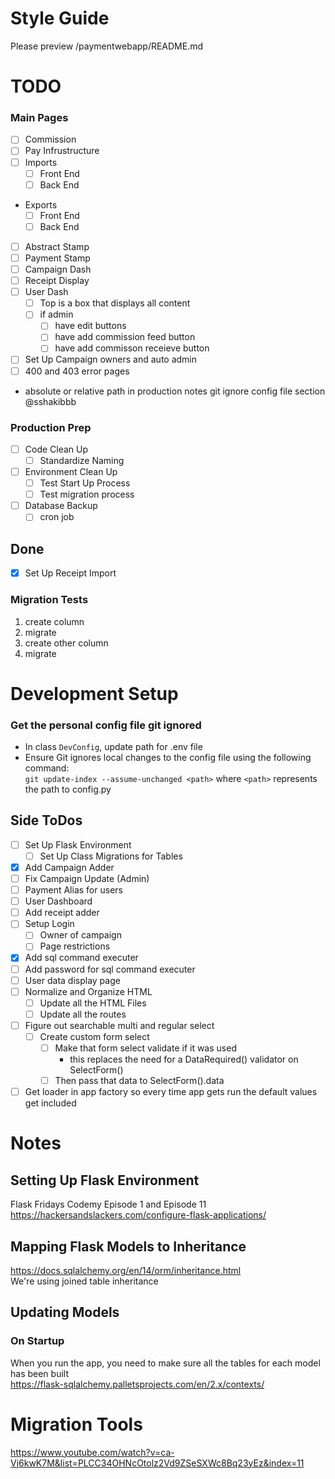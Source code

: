 # Style Guide
Please preview /paymentwebapp/README.md

# TODO  
### Main Pages  
- [ ] Commission  
- [ ] Pay Infrustructure
- [ ] Imports
    - [ ] Front End
    - [ ] Back End
- Exports
    - [ ] Front End
    - [ ] Back End
- [ ] Abstract Stamp  
- [ ] Payment Stamp  
- [ ] Campaign Dash  
- [ ] Receipt Display
- [ ] User Dash  
    - [ ] Top is a box that displays all content  
    - [ ] if admin  
        - [ ] have edit buttons  
        - [ ] have add commission feed button  
        - [ ] have add commisson receieve button  
- [ ] Set Up Campaign owners and auto admin  
- [ ] 400 and 403 error pages   
- absolute or relative path in production notes git ignore config file section @sshakibbb

### Production Prep  
- [ ] Code Clean Up  
    - [ ] Standardize Naming  
- [ ] Environment Clean Up  
    - [ ] Test Start Up Process  
    - [ ] Test migration process  
- [ ] Database Backup  
    - [ ] cron job  

## Done  
- [x] Set Up Receipt Import 

### Migration Tests  
1. create column  
2. migrate  
3. create other column  
4. migrate  

# Development Setup
### Get the personal config file git ignored
- In class ```DevConfig```, update path for .env file  
- Ensure Git ignores local changes to the config file using the following command:  
    ```git update-index --assume-unchanged <path>``` where ```<path>``` represents the path to config.py
  
## Side ToDos  
- [ ] Set Up Flask Environment  
    - [ ] Set Up Class Migrations for Tables  
- [x] Add Campaign Adder  
- [ ] Fix Campaign Update (Admin)  
- [ ] Payment Alias for users  
- [ ] User Dashboard  
- [ ] Add receipt adder  
- [ ] Setup Login  
    - [ ] Owner of campaign  
    - [ ] Page restrictions  
- [x] Add sql command executer  
- [ ] Add password for sql command executer  
- [ ] User data display page  
- [ ] Normalize and Organize HTML  
    - [ ] Update all the HTML Files  
    - [ ] Update all the routes  
- [ ] Figure out searchable multi and regular select   
    - [ ] Create custom form select  
        - [ ] Make that form select validate if it was used  
            - this replaces the need for a DataRequired() validator on SelectForm()  
        - [ ] Then pass that data to SelectForm().data  
- [ ] Get loader in app factory so every time app gets run the default values get included  
  
# Notes  
  
## Setting Up Flask Environment  
Flask Fridays Codemy Episode 1 and Episode 11  
https://hackersandslackers.com/configure-flask-applications/  
  
## Mapping Flask Models to Inheritance  
https://docs.sqlalchemy.org/en/14/orm/inheritance.html  
We're using joined table inheritance  
  
## Updating Models  
### On Startup  
When you run the app, you need to make sure all the tables for each model has been built  
https://flask-sqlalchemy.palletsprojects.com/en/2.x/contexts/  
  
  
# Migration Tools  
https://www.youtube.com/watch?v=ca-Vj6kwK7M&list=PLCC34OHNcOtolz2Vd9ZSeSXWc8Bq23yEz&index=11  
